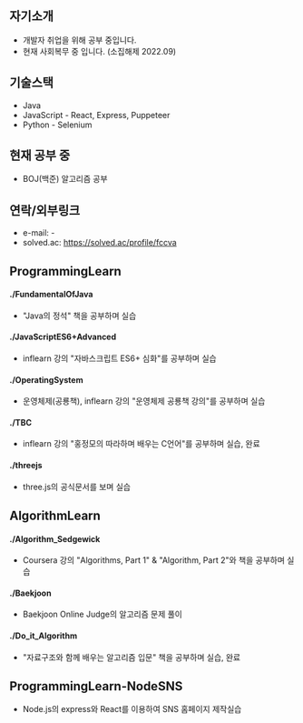 ## 자기소개
- 개발자 취업을 위해 공부 중입니다.
- 현재 사회복무 중 입니다. (소집해제 2022.09)

## 기술스택
- Java
- JavaScript - React, Express, Puppeteer
- Python - Selenium

## 현재 공부 중
- BOJ(백준) 알고리즘 공부

## 연락/외부링크
- e-mail: -
- solved.ac: https://solved.ac/profile/fccva

## ProgrammingLearn
#### ./FundamentalOfJava
- "Java의 정석" 책을 공부하며 실습
#### ./JavaScriptES6+Advanced
- inflearn 강의 "자바스크립트 ES6+ 심화"를 공부하며 실습
#### ./OperatingSystem
- 운영체제(공룡책), inflearn 강의 "운영체제 공룡책 강의"를 공부하며 실습
#### ./TBC
- inflearn 강의 "홍정모의 따라하며 배우는 C언어"를 공부하며 실습, 완료
#### ./threejs
- three.js의 공식문서를 보며 실습

## AlgorithmLearn
#### ./Algorithm_Sedgewick
- Coursera 강의 "Algorithms, Part 1" & "Algorithm, Part 2"와 책을 공부하며 실습
#### ./Baekjoon
- Baekjoon Online Judge의 알고리즘 문제 풀이
#### ./Do_it_Algorithm
- "자료구조와 함께 배우는 알고리즘 입문" 책을 공부하며 실습, 완료

## ProgrammingLearn-NodeSNS
- Node.js의 express와 React를 이용하여 SNS 홈페이지 제작실습

<!--
**jhkim988/jhkim988** is a ✨ _special_ ✨ repository because its `README.md` (this file) appears on your GitHub profile.

Here are some ideas to get you started:

- 🔭 I’m currently working on ...
- 🌱 I’m currently learning ...
- 👯 I’m looking to collaborate on ...
- 🤔 I’m looking for help with ...
- 💬 Ask me about ...
- 📫 How to reach me: ...
- 😄 Pronouns: ...
- ⚡ Fun fact: ...
-->
